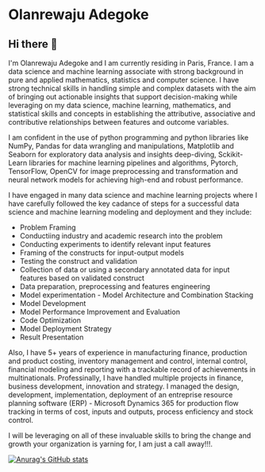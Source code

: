 # Olanrewaju Adegoke
## Hi there 👋

I'm Olanrewaju Adegoke and I am currently residing in Paris, France. I am a data science and machine learning associate with strong background in pure and applied mathematics, statistics and computer science.
I have strong technical skills in handling simple and complex datasets with the aim of bringing out actionable insights that support decision-making while leveraging on my data science, machine learning, mathematics, and statistical skills and concepts in establishing the attributive, associative and contributive relationships between features and outcome variables.

I am confident in the use of python programming and python libraries like NumPy, Pandas for data wrangling and manipulations, Matplotlib and Seaborn for exploratory data analysis and insights deep-diving, Sckikit-Learn libraries for machine learning pipelines and algorithms, Pytorch, TensorFlow, OpenCV for image preprocessing and transformation and neural network models for achieving high-end and robust performance. 

I have engaged in many data science and machine learning projects where I have carefully followed the key cadance of steps for a successful data science and machine learning modeling and deployment and they include:
  - Problem Framing
  - Conductiing industry and academic research into the problem
  - Conducting experiments to identify relevant input features
  - Framing of the constructs for input-output models
  - Testing the construct and validation
  - Collection of data or using a secondary annotated data for input features based on validated construct
  - Data preparation, preprocessing and features engineering
  - Model experimentation - Model Architecture and Combination Stacking
  - Model Development
  - Model Performance Improvement and Evaluation
  - Code Optimization
  - Model Deployment Strategy
  - Result Presentation

Also, I have 5+ years of experience in manufacturing finance, production and product costing, inventory management and control, internal control, financial modeling and reporting with a trackable record of achievements in multinationals. Professinally, I have handled multiple projects in finance, business development, innovation and strategy. I managed the design, development, implementation, deployment of an entreprise resource planning software (ERP) - Microsoft Dynamics 365 for production flow tracking in terms of cost, inputs and outputs, process enficiency and stock control.

I will be leveraging on all of these invaluable skills to bring the change and growth your organization is yarning for, I am just a call away!!!.

[![Anurag's GitHub stats](https://github-readme-stats.vercel.app/api?username=larrysman)](https://github.com/anuraghazra/github-readme-stats)
